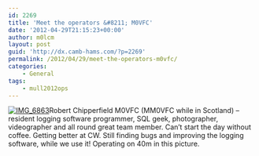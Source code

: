 ```yaml
---
id: 2269
title: 'Meet the operators &#8211; M0VFC'
date: '2012-04-29T21:15:23+00:00'
author: m0lcm
layout: post
guid: 'http://dx.camb-hams.com/?p=2269'
permalink: /2012/04/29/meet-the-operators-m0vfc/
categories:
    - General
tags:
    - mull2012ops
---
```


[![IMG_6863](http://dx.camb-hams.com/wp-content/uploads/2012/04/IMG_6863_thumb.jpg "IMG_6863")](http://dx.camb-hams.com/wp-content/uploads/2012/04/IMG_6863.jpg)Robert Chipperfield M0VFC (MM0VFC while in Scotland) – resident logging software programmer, SQL geek, photographer, videographer and all round great team member. Can’t start the day without coffee. Getting better at CW. Still finding bugs and improving the logging software, while we use it! Operating on 40m in this picture.